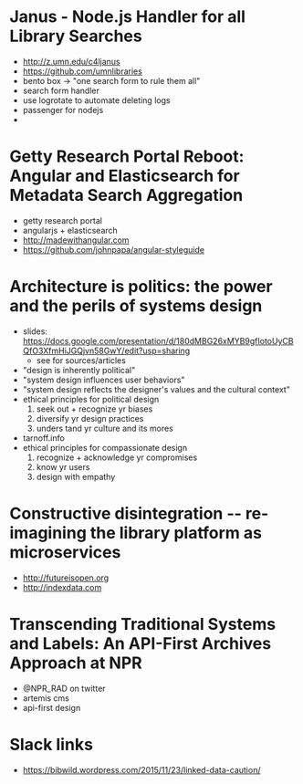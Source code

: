 Janus - Node.js Handler for all Library Searches
==========

* http://z.umn.edu/c4ljanus
* https://github.com/umnlibraries
* bento box -> "one search form to rule them all"
* search form handler
* use logrotate to automate deleting logs
* passenger for nodejs
*

Getty Research Portal Reboot: Angular and Elasticsearch for Metadata Search Aggregation
==========

* getty research portal
* angularjs + elasticsearch
* http://madewithangular.com
* https://github.com/johnpapa/angular-styleguide

Architecture is politics: the power and the perils of systems design
==========

* slides: https://docs.google.com/presentation/d/180dMBG26xMYB9gfIotoUyCBQfO3XfmHiJGQjvn58GwY/edit?usp=sharing
  * see for sources/articles
* "design is inherently political"
* "system design influences user behaviors"
* "system design reflects the designer's values and the cultural context"
* ethical principles for political design
  1. seek out + recognize yr biases
  2. diversify yr design practices
  3. unders tand yr culture and its mores
* tarnoff.info
* ethical principles for compassionate design
  1. recognize + acknowledge yr compromises
  2. know yr users
  3. design with empathy

Constructive disintegration -- re-imagining the library platform as microservices
==========

* http://futureisopen.org
* http://indexdata.com

Transcending Traditional Systems and Labels: An API-First Archives Approach at NPR
==========

* @NPR_RAD on twitter
* artemis cms
* api-first design

Slack links
==========

* https://bibwild.wordpress.com/2015/11/23/linked-data-caution/
